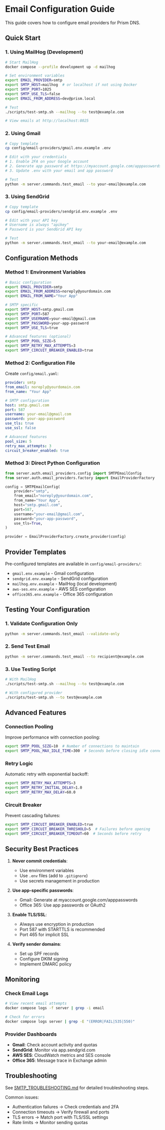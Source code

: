 # Email Configuration Guide

This guide covers how to configure email providers for Prism DNS.

## Quick Start

### 1. Using MailHog (Development)

```bash
# Start MailHog
docker compose --profile development up -d mailhog

# Set environment variables
export EMAIL_PROVIDER=smtp
export SMTP_HOST=mailhog  # or localhost if not using Docker
export SMTP_PORT=1025
export SMTP_USE_TLS=false
export EMAIL_FROM_ADDRESS=dev@prism.local

# Test
./scripts/test-smtp.sh --mailhog --to test@example.com

# View emails at http://localhost:8025
```

### 2. Using Gmail

```bash
# Copy template
cp config/email-providers/gmail.env.example .env

# Edit with your credentials
# 1. Enable 2FA on your Google account
# 2. Generate app password at https://myaccount.google.com/apppasswords
# 3. Update .env with your email and app password

# Test
python -m server.commands.test_email --to your-email@example.com
```

### 3. Using SendGrid

```bash
# Copy template
cp config/email-providers/sendgrid.env.example .env

# Edit with your API key
# Username is always "apikey"
# Password is your SendGrid API key

# Test
python -m server.commands.test_email --to your-email@example.com
```

## Configuration Methods

### Method 1: Environment Variables

```bash
# Basic configuration
export EMAIL_PROVIDER=smtp
export EMAIL_FROM_ADDRESS=noreply@yourdomain.com
export EMAIL_FROM_NAME="Your App"

# SMTP specific
export SMTP_HOST=smtp.gmail.com
export SMTP_PORT=587
export SMTP_USERNAME=your-email@gmail.com
export SMTP_PASSWORD=your-app-password
export SMTP_USE_TLS=true

# Advanced features (optional)
export SMTP_POOL_SIZE=5
export SMTP_RETRY_MAX_ATTEMPTS=3
export SMTP_CIRCUIT_BREAKER_ENABLED=true
```

### Method 2: Configuration File

Create `config/email.yaml`:

```yaml
provider: smtp
from_email: noreply@yourdomain.com
from_name: "Your App"

# SMTP configuration
host: smtp.gmail.com
port: 587
username: your-email@gmail.com
password: your-app-password
use_tls: true
use_ssl: false

# Advanced features
pool_size: 5
retry_max_attempts: 3
circuit_breaker_enabled: true
```

### Method 3: Direct Python Configuration

```python
from server.auth.email_providers.config import SMTPEmailConfig
from server.auth.email_providers.factory import EmailProviderFactory

config = SMTPEmailConfig(
    provider="smtp",
    from_email="noreply@yourdomain.com",
    from_name="Your App",
    host="smtp.gmail.com",
    port=587,
    username="your-email@gmail.com",
    password="your-app-password",
    use_tls=True,
)

provider = EmailProviderFactory.create_provider(config)
```

## Provider Templates

Pre-configured templates are available in `config/email-providers/`:

- `gmail.env.example` - Gmail configuration
- `sendgrid.env.example` - SendGrid configuration  
- `mailhog.env.example` - MailHog (local development)
- `aws-ses.env.example` - AWS SES configuration
- `office365.env.example` - Office 365 configuration

## Testing Your Configuration

### 1. Validate Configuration Only

```bash
python -m server.commands.test_email --validate-only
```

### 2. Send Test Email

```bash
python -m server.commands.test_email --to recipient@example.com
```

### 3. Use Testing Script

```bash
# With MailHog
./scripts/test-smtp.sh --mailhog --to test@example.com

# With configured provider
./scripts/test-smtp.sh --to test@example.com
```

## Advanced Features

### Connection Pooling

Improve performance with connection pooling:

```bash
export SMTP_POOL_SIZE=10  # Number of connections to maintain
export SMTP_POOL_MAX_IDLE_TIME=300  # Seconds before closing idle connections
```

### Retry Logic

Automatic retry with exponential backoff:

```bash
export SMTP_RETRY_MAX_ATTEMPTS=3
export SMTP_RETRY_INITIAL_DELAY=1.0
export SMTP_RETRY_MAX_DELAY=60.0
```

### Circuit Breaker

Prevent cascading failures:

```bash
export SMTP_CIRCUIT_BREAKER_ENABLED=true
export SMTP_CIRCUIT_BREAKER_THRESHOLD=5  # Failures before opening
export SMTP_CIRCUIT_BREAKER_TIMEOUT=60  # Seconds before retry
```

## Security Best Practices

1. **Never commit credentials**:
   - Use environment variables
   - Use `.env` files (add to `.gitignore`)
   - Use secrets management in production

2. **Use app-specific passwords**:
   - Gmail: Generate at myaccount.google.com/apppasswords
   - Office 365: Use app passwords or OAuth2

3. **Enable TLS/SSL**:
   - Always use encryption in production
   - Port 587 with STARTTLS is recommended
   - Port 465 for implicit SSL

4. **Verify sender domains**:
   - Set up SPF records
   - Configure DKIM signing
   - Implement DMARC policy

## Monitoring

### Check Email Logs

```bash
# View recent email attempts
docker compose logs -f server | grep -i email

# Check for errors
docker compose logs server | grep -E "(ERROR|FAIL|535|550)"
```

### Provider Dashboards

- **Gmail**: Check account activity and quotas
- **SendGrid**: Monitor via app.sendgrid.com
- **AWS SES**: CloudWatch metrics and SES console
- **Office 365**: Message trace in Exchange admin

## Troubleshooting

See [SMTP_TROUBLESHOOTING.md](./SMTP_TROUBLESHOOTING.md) for detailed troubleshooting steps.

Common issues:
- Authentication failures → Check credentials and 2FA
- Connection timeouts → Verify firewall and ports
- TLS errors → Match port with TLS/SSL settings
- Rate limits → Monitor sending quotas